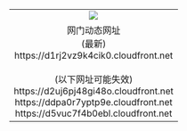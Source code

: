 ﻿<table>
  <tr></tr>
  <tr><td colspan=2 align=center><img src="https://d1rj2vz9k4cik0.cloudfront.net/Up/oGate.jpg" /></td></tr>
  <tr><td colspan=2 align=center>网门动态网址<br/>(最新)
<br>https://d1rj2vz9k4cik0.cloudfront.net
<br/><br/>(以下网址可能失效)
<br>https://d2uj6pj48gi48o.cloudfront.net
<br>https://ddpa0r7yptp9e.cloudfront.net
<br>https://d5vuc7f4b0ebl.cloudfront.net
    </td>
  </tr>
</table>
